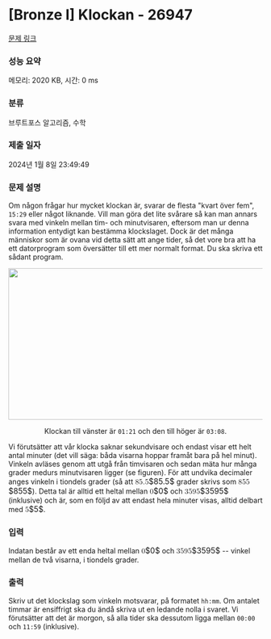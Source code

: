 # [Bronze I] Klockan - 26947 

[문제 링크](https://www.acmicpc.net/problem/26947) 

### 성능 요약

메모리: 2020 KB, 시간: 0 ms

### 분류

브루트포스 알고리즘, 수학

### 제출 일자

2024년 1월 8일 23:49:49

### 문제 설명

<p>Om någon frågar hur mycket klockan är, svarar de flesta "kvart över fem", <code>15:29</code> eller något liknande. Vill man göra det lite svårare så kan man annars svara med vinkeln mellan tim- och minutvisaren, eftersom man ur denna information entydigt kan bestämma klockslaget. Dock är det många människor som är ovana vid detta sätt att ange tider, så det vore bra att ha ett datorprogram som översätter till ett mer normalt format. Du ska skriva ett sådant program.</p>

<p style="text-align: center;"><img alt="" src="https://upload.acmicpc.net/9037f234-5e7a-4151-86f0-94ea1d20e6f2/-/preview/" style="width: 706px; height: 300px;"></p>

<p style="text-align: center;">Klockan till vänster är <code>01:21</code> och den till höger är <code>03:08</code>.</p>

<p>Vi förutsätter att vår klocka saknar sekundvisare och endast visar ett helt antal minuter (det vill säga: båda visarna hoppar framåt bara på hel minut). Vinkeln avläses genom att utgå från timvisaren och sedan mäta hur många grader medurs minutvisaren ligger (se figuren). För att undvika decimaler anges vinkeln i tiondels grader (så att <mjx-container class="MathJax" jax="CHTML" style="font-size: 109%; position: relative;"><mjx-math class="MJX-TEX" aria-hidden="true"><mjx-mn class="mjx-n"><mjx-c class="mjx-c38"></mjx-c><mjx-c class="mjx-c35"></mjx-c><mjx-c class="mjx-c2E"></mjx-c><mjx-c class="mjx-c35"></mjx-c></mjx-mn></mjx-math><mjx-assistive-mml unselectable="on" display="inline"><math xmlns="http://www.w3.org/1998/Math/MathML"><mn>85.5</mn></math></mjx-assistive-mml><span aria-hidden="true" class="no-mathjax mjx-copytext">$85.5$</span></mjx-container> grader skrivs som <mjx-container class="MathJax" jax="CHTML" style="font-size: 109%; position: relative;"><mjx-math class="MJX-TEX" aria-hidden="true"><mjx-mn class="mjx-n"><mjx-c class="mjx-c38"></mjx-c><mjx-c class="mjx-c35"></mjx-c><mjx-c class="mjx-c35"></mjx-c></mjx-mn></mjx-math><mjx-assistive-mml unselectable="on" display="inline"><math xmlns="http://www.w3.org/1998/Math/MathML"><mn>855</mn></math></mjx-assistive-mml><span aria-hidden="true" class="no-mathjax mjx-copytext">$855$</span></mjx-container>). Detta tal är alltid ett heltal mellan <mjx-container class="MathJax" jax="CHTML" style="font-size: 109%; position: relative;"><mjx-math class="MJX-TEX" aria-hidden="true"><mjx-mn class="mjx-n"><mjx-c class="mjx-c30"></mjx-c></mjx-mn></mjx-math><mjx-assistive-mml unselectable="on" display="inline"><math xmlns="http://www.w3.org/1998/Math/MathML"><mn>0</mn></math></mjx-assistive-mml><span aria-hidden="true" class="no-mathjax mjx-copytext">$0$</span></mjx-container> och <mjx-container class="MathJax" jax="CHTML" style="font-size: 109%; position: relative;"><mjx-math class="MJX-TEX" aria-hidden="true"><mjx-mn class="mjx-n"><mjx-c class="mjx-c33"></mjx-c><mjx-c class="mjx-c35"></mjx-c><mjx-c class="mjx-c39"></mjx-c><mjx-c class="mjx-c35"></mjx-c></mjx-mn></mjx-math><mjx-assistive-mml unselectable="on" display="inline"><math xmlns="http://www.w3.org/1998/Math/MathML"><mn>3595</mn></math></mjx-assistive-mml><span aria-hidden="true" class="no-mathjax mjx-copytext">$3595$</span></mjx-container> (inklusive) och är, som en följd av att endast hela minuter visas, alltid delbart med <mjx-container class="MathJax" jax="CHTML" style="font-size: 109%; position: relative;"><mjx-math class="MJX-TEX" aria-hidden="true"><mjx-mn class="mjx-n"><mjx-c class="mjx-c35"></mjx-c></mjx-mn></mjx-math><mjx-assistive-mml unselectable="on" display="inline"><math xmlns="http://www.w3.org/1998/Math/MathML"><mn>5</mn></math></mjx-assistive-mml><span aria-hidden="true" class="no-mathjax mjx-copytext">$5$</span></mjx-container>.</p>

### 입력 

 <p>Indatan består av ett enda heltal mellan <mjx-container class="MathJax" jax="CHTML" style="font-size: 109%; position: relative;"><mjx-math class="MJX-TEX" aria-hidden="true"><mjx-mn class="mjx-n"><mjx-c class="mjx-c30"></mjx-c></mjx-mn></mjx-math><mjx-assistive-mml unselectable="on" display="inline"><math xmlns="http://www.w3.org/1998/Math/MathML"><mn>0</mn></math></mjx-assistive-mml><span aria-hidden="true" class="no-mathjax mjx-copytext">$0$</span></mjx-container> och <mjx-container class="MathJax" jax="CHTML" style="font-size: 109%; position: relative;"><mjx-math class="MJX-TEX" aria-hidden="true"><mjx-mn class="mjx-n"><mjx-c class="mjx-c33"></mjx-c><mjx-c class="mjx-c35"></mjx-c><mjx-c class="mjx-c39"></mjx-c><mjx-c class="mjx-c35"></mjx-c></mjx-mn></mjx-math><mjx-assistive-mml unselectable="on" display="inline"><math xmlns="http://www.w3.org/1998/Math/MathML"><mn>3595</mn></math></mjx-assistive-mml><span aria-hidden="true" class="no-mathjax mjx-copytext">$3595$</span></mjx-container> -- vinkel mellan de två visarna, i tiondels grader.</p>

### 출력 

 <p>Skriv ut det klockslag som vinkeln motsvarar, på formatet <code>hh:mm</code>. Om antalet timmar är ensiffrigt ska du ändå skriva ut en ledande nolla i svaret. Vi förutsätter att det är morgon, så alla tider ska dessutom ligga mellan <code>00:00</code> och <code>11:59</code> (inklusive).</p>

